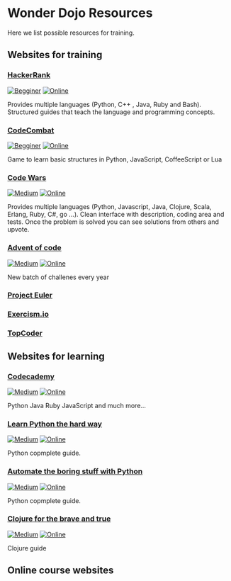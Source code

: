 # Wonder Dojo Resources

Here we list possible resources for training.

## Websites for training

### [HackerRank](https://www.hackerrank.com)
[![Begginer](https://img.shields.io/badge/Level-beginer-green.svg)](#) [![Online](https://img.shields.io/badge/Medium-online-1abc9c.svg)](#)

Provides multiple languages (Python, C++ , Java, Ruby and Bash). Structured guides that teach the language and programming concepts.

### [CodeCombat](https://codecombat.com/play)
[![Begginer](https://img.shields.io/badge/Level-beginer-green.svg)](#) [![Online](https://img.shields.io/badge/Medium-online-1abc9c.svg)](#)

Game to learn basic structures in Python, JavaScript, CoffeeScript or Lua

### [Code Wars](https://www.codewars.com/) 
[![Medium](https://img.shields.io/badge/Level-intermediate-orange.svg)](#) [![Online](https://img.shields.io/badge/Medium-online-1abc9c.svg)](#)

Provides multiple languages (Python, Javascript, Java, Clojure, Scala, Erlang, Ruby, C#, go ...). Clean interface with description, coding area and tests. Once the problem is solved you can see solutions from others and upvote.

### [Advent of code](https://adventofcode.com/)
[![Medium](https://img.shields.io/badge/Level-hard-red.svg)](#) [![Online](https://img.shields.io/badge/Medium-computer-1abc9c.svg)](#) 

New batch of challenes every year

### [Project Euler](https://projecteuler.net/)

### [Exercism.io](http://exercism.io/)

### [TopCoder](https://arena.topcoder.com)


## Websites for learning

### [Codecademy](https://www.codecademy.com/learn) 
[![Medium](https://img.shields.io/badge/Level-beginer-green.svg)](#) [![Online](https://img.shields.io/badge/Medium-online-1abc9c.svg)](#)

Python Java Ruby JavaScript and much more...

### [Learn Python the hard way](https://learnpythonthehardway.org/)
[![Medium](https://img.shields.io/badge/Level-beginer-green.svg)](#) [![Online](https://img.shields.io/badge/Medium-computer-1abc9c.svg)](#) 

Python copmplete guide.

### [Automate the boring stuff with Python](https://automatetheboringstuff.com/)
[![Medium](https://img.shields.io/badge/Level-beginer-green.svg)](#) [![Online](https://img.shields.io/badge/Medium-computer-1abc9c.svg)](#) 

Python copmplete guide.

### [Clojure for the brave and true](https://www.braveclojure.com/clojure-for-the-brave-and-true/)
[![Medium](https://img.shields.io/badge/Level-beginer-green.svg)](#) [![Online](https://img.shields.io/badge/Medium-computer-1abc9c.svg)](#) 

Clojure guide


## Online course websites



